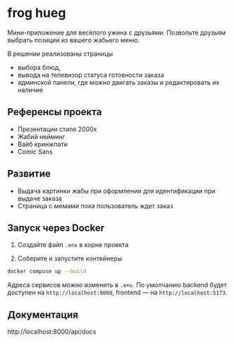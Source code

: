 # frog hueg

Мини-приложение для весёлого ужина с друзьями.
Позвольте друзьям выбрать позиции из вашего жабьего меню.

В решении реализованы страницы
- выбора блюд,
- вывода на телевизор статуса готовности заказа
- админской панели, где можно двигать заказы и редактировать их наличие

## Референсы проекта
- Презентации стиля 2000х
- Жабий нейминг
- Вайб кринжпати
- Comic Sans

## Развитие
- Выдача картинки жабы при оформлении для идентификации при выдаче заказа
- Страница с мемами пока пользователь ждет заказ

## Запуск через Docker

1. Создайте файл `.env` в корне проекта


2. Соберите и запустите контейнеры

```bash
docker compose up --build
```

Адреса сервисов можно изменить в `.env`.
По умолчанию backend будет доступен на `http://localhost:8000`, frontend — на `http://localhost:5173`.

## Документация

http://localhost:8000/api/docs

